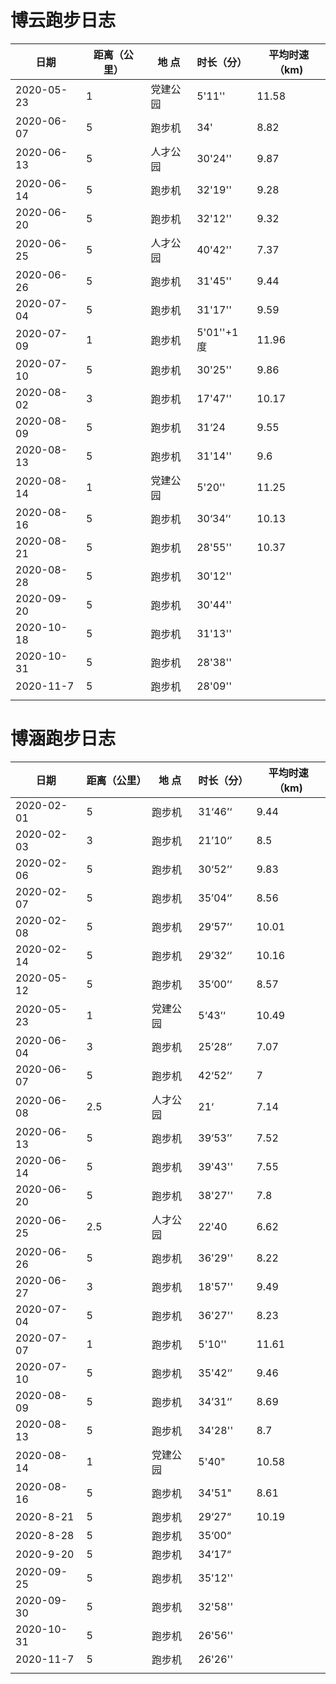 #  博云跑步日志



| 日期       | 距离（公里） | 地 点 | 时长（分） | 平均时速（km) |
| ---------- | ------------ | -------- | ---------- | ---------- |
| 2020-05-23 | 1            | 党建公园 | 5'11''    | 11.58 |
| 2020-06-07 | 5            | 跑步机   | 34'        | 8.82 |
| 2020-06-13 | 5            | 人才公园 | 30'24''   | 9.87 |
| 2020-06-14 | 5 | 跑步机 | 32'19'' | 9.28 |
| 2020-06-20 | 5 | 跑步机 | 32'12'' | 9.32 |
| 2020-06-25 | 5 | 人才公园 | 40'42'' | 7.37 |
| 2020-06-26 | 5 | 跑步机 | 31'45'' | 9.44 |
| 2020-07-04 | 5 | 跑步机  | 31'17''| 9.59 |
| 2020-07-09 | 1 | 跑步机 | 5'01''+1度 | 11.96 |
| 2020-07-10 | 5 | 跑步机 | 30'25'' | 9.86 |
| 2020-08-02 | 3 | 跑步机 | 17'47'' | 10.17 |
| 2020-08-09 | 5 | 跑步机 | 31‘24 | 9.55 |
| 2020-08-13 | 5 | 跑步机 | 31'14'' | 9.6 |
| 2020-08-14 | 1 | 党建公园 | 5'20'' | 11.25 |
| 2020-08-16 | 5            | 跑步机    |  30‘34’‘  | 10.13 |
| 2020-08-21 | 5 | 跑步机 | 28'55'' | 10.37 |
| 2020-08-28 | 5 | 跑步机 | 30'12'' |  |
| 2020-09-20 | 5 | 跑步机 | 30'44'' | |
| 2020-10-18 | 5 | 跑步机 | 31'13'' | |
| 2020-10-31 | 5 | 跑步机 | 28'38'' | |
| 2020-11-7 | 5 | 跑步机 | 28'09'' |  |
|    |             |     |    |      |



# 博涵跑步日志

| 日期       | 距离（公里） | 地 点    | 时长（分） | 平均时速（km) |
| ---------- | ------------ | -------- | ---------- | ------------- |
| 2020-02-01 | 5            | 跑步机   | 31‘46’‘    | 9.44          |
| 2020-02-03 | 3            | 跑步机   | 21’10‘’    | 8.5           |
| 2020-02-06 | 5            | 跑步机   | 30‘52’‘    | 9.83          |
| 2020-02-07 | 5            | 跑步机   | 35’04‘’    | 8.56          |
| 2020-02-08 | 5            | 跑步机   | 29‘57’‘    | 10.01         |
| 2020-02-14 | 5            | 跑步机   | 29’32‘’    | 10.16         |
| 2020-05-12 | 5            | 跑步机   | 35‘00’‘    | 8.57          |
| 2020-05-23 | 1            | 党建公园 | 5‘43’‘     | 10.49         |
| 2020-06-04 | 3            | 跑步机   | 25’28‘’    | 7.07          |
| 2020-06-07 | 5            | 跑步机   | 42‘52’‘    | 7             |
| 2020-06-08 | 2.5          | 人才公园 | 21‘        | 7.14          |
| 2020-06-13 | 5            | 跑步机   | 39‘53’’    | 7.52          |
| 2020-06-14 | 5            | 跑步机   | 39'43''    | 7.55          |
| 2020-06-20 | 5            | 跑步机   | 38'27''    | 7.8           |
| 2020-06-25 | 2.5          | 人才公园 | 22'40      | 6.62          |
| 2020-06-26 | 5            | 跑步机   | 36'29''    | 8.22          |
| 2020-06-27 | 3            | 跑步机   | 18'57''    | 9.49          |
| 2020-07-04 | 5            | 跑步机   | 36'27''    | 8.23          |
| 2020-07-07 | 1            | 跑步机   | 5'10''     | 11.61         |
| 2020-07-10 | 5            | 跑步机   | 35'42‘’    | 9.46          |
| 2020-08-09 | 5 | 跑步机 | 34’31‘’ | 8.69 |
| 2020-08-13 | 5            | 跑步机 | 34'28'' | 8.7 |
| 2020-08-14 | 1 | 党建公园 | 5'40"| 10.58           |
| 2020-08-16 | 5 | 跑步机 | 34'51"| 8.61 |
| 2020-8-21 | 5 | 跑步机 | 29‘27“ | 10.19 |
| 2020-8-28 | 5 | 跑步机 | 35‘00“ |  |
| 2020-9-20 | 5 | 跑步机 | 34‘17“ |  |
| 2020-09-25 | 5 | 跑步机 | 35'12'' | |
| 2020-09-30 | 5 | 跑步机 | 32'58'' | |
| 2020-10-31 | 5 | 跑步机 | 26'56'' |  |
| 2020-11-7 | 5 | 跑步机 | 26'26'' |  |
|    |             |     |    |      |
